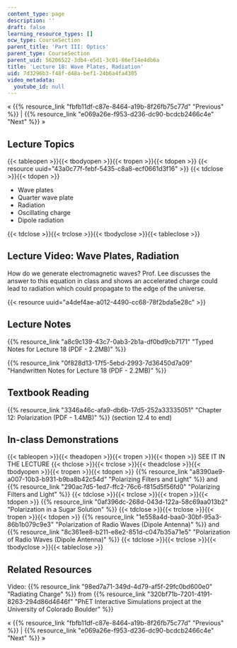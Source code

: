 ```yaml
---
content_type: page
description: ''
draft: false
learning_resource_types: []
ocw_type: CourseSection
parent_title: 'Part III: Optics'
parent_type: CourseSection
parent_uid: 56206522-3db4-e5d1-3c01-86ef14e4db6a
title: 'Lecture 18: Wave Plates, Radiation'
uid: 7d3296b3-f48f-d48a-bef1-24b6a4fa4305
video_metadata:
  youtube_id: null
---
```

« {{% resource_link "fbfb11df-c87e-8464-a19b-8f26fb75c77d" "Previous" %}} | {{% resource_link "e069a26e-f953-d236-dc90-bcdcb2466c4e" "Next" %}} »

## Lecture Topics

{{< tableopen >}}{{< tbodyopen >}}{{< tropen >}}{{< tdopen >}}
{{< resource uuid="43a0c77f-febf-5435-c8a8-ecf0661d3f16" >}}
{{< tdclose >}}{{< tdopen >}}

- Wave plates
- Quarter wave plate
- Radiation
- Oscillating charge
- Dipole radiation

{{< tdclose >}}{{< trclose >}}{{< tbodyclose >}}{{< tableclose >}}

## Lecture Video: Wave Plates, Radiation

How do we generate electromagnetic waves? Prof. Lee discusses the answer to this equation in class and shows an accelerated charge could lead to radiation which could propagate to the edge of the universe.

{{< resource uuid="a4def4ae-a012-4490-cc68-78f2bda5e28c" >}}

## Lecture Notes

{{% resource_link "a8c9c139-43c7-0ab3-2b1a-df0bd9cb7171" "Typed Notes for Lecture 18 (PDF - 2.2MB)" %}}

{{% resource_link "0f828d13-17f5-5ebd-2993-7d36450d7a09" "Handwritten Notes for Lecture 18 (PDF - 2.2MB)" %}}

## Textbook Reading

{{% resource_link "3346a46c-afa9-db6b-17d5-252a33335051" "Chapter 12: Polarization (PDF - 1.4MB)" %}} (section 12.4 to end) 

## In-class Demonstrations

{{< tableopen >}}{{< theadopen >}}{{< tropen >}}{{< thopen >}}
SEE IT IN THE LECTURE
{{< thclose >}}{{< trclose >}}{{< theadclose >}}{{< tbodyopen >}}{{< tropen >}}{{< tdopen >}}
{{% resource_link "a8390ae9-a007-10b3-b931-b9ba8b42c54d" "Polarizing Filters and Light" %}} and {{% resource_link "290ac7d5-1ed7-ffc2-76c6-f815d5f56fd0" "Polarizing Filters and Light" %}}
{{< tdclose >}}{{< trclose >}}{{< tropen >}}{{< tdopen >}}
{{% resource_link "0af396dc-268d-043d-122a-58c69aa013b2" "Polarization in a Sugar Solution" %}}
{{< tdclose >}}{{< trclose >}}{{< tropen >}}{{< tdopen >}}
{{% resource_link "1e558a4d-baa0-30bf-95a3-86b1b079c9e3" "Polarization of Radio Waves (Dipole Antenna)" %}} and {{% resource_link "8c361ee8-b211-e8e2-851d-c047b35a71e5" "Polarization of Radio Waves (Dipole Antenna)" %}}
{{< tdclose >}}{{< trclose >}}{{< tbodyclose >}}{{< tableclose >}}

## Related Resources

Video: {{% resource_link "98ed7a71-349d-4d79-af5f-29fc0bd600e0" "Radiating Charge" %}} from {{% resource_link "320bf71b-7201-4191-8263-294d86d4646f" "PhET Interactive Simulations project at the University of Colorado Boulder" %}}

« {{% resource_link "fbfb11df-c87e-8464-a19b-8f26fb75c77d" "Previous" %}} | {{% resource_link "e069a26e-f953-d236-dc90-bcdcb2466c4e" "Next" %}} »